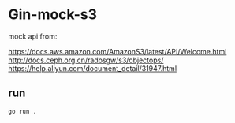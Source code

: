 # Gin-mock-s3

mock api from:

https://docs.aws.amazon.com/AmazonS3/latest/API/Welcome.html
http://docs.ceph.org.cn/radosgw/s3/objectops/
https://help.aliyun.com/document_detail/31947.html

## run
```shell
go run .
```


